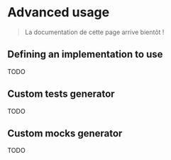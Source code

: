 # Advanced usage

> La documentation de cette page arrive bientôt !

## Defining an implementation to use

TODO

## Custom tests generator

TODO

## Custom mocks generator

TODO
